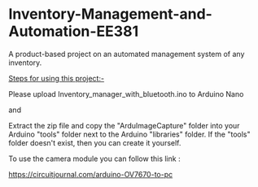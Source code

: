 # Inventory-Management-and-Automation-EE381
A product-based project on an automated management system of any inventory.

<u>Steps for using this project:-</u>

Please upload Inventory_manager_with_bluetooth.ino to Arduino Nano

and

Extract the zip file and copy the "ArduImageCapture" folder into your Arduino "tools" folder next to the Arduino "libraries" folder. If the "tools" folder doesn't exist, then you can create it yourself.

To use the camera module you can follow this link :

https://circuitjournal.com/arduino-OV7670-to-pc

